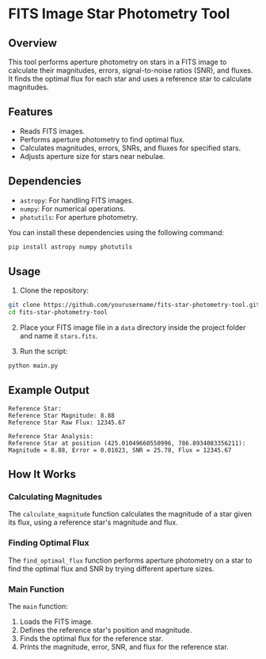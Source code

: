 

# FITS Image Star Photometry Tool

## Overview

This tool performs aperture photometry on stars in a FITS image to calculate their magnitudes, errors, signal-to-noise ratios (SNR), and fluxes. It finds the optimal flux for each star and uses a reference star to calculate magnitudes.

## Features

- Reads FITS images.
- Performs aperture photometry to find optimal flux.
- Calculates magnitudes, errors, SNRs, and fluxes for specified stars.
- Adjusts aperture size for stars near nebulae.

## Dependencies

- `astropy`: For handling FITS images.
- `numpy`: For numerical operations.
- `photutils`: For aperture photometry.

You can install these dependencies using the following command:

```sh
pip install astropy numpy photutils
```

## Usage

1. Clone the repository:

```sh
git clone https://github.com/yourusername/fits-star-photometry-tool.git
cd fits-star-photometry-tool
```

2. Place your FITS image file in a `data` directory inside the project folder and name it `stars.fits`.

3. Run the script:

```sh
python main.py
```

## Example Output

```
Reference Star:
Reference Star Magnitude: 8.88
Reference Star Raw Flux: 12345.67

Reference Star Analysis:
Reference Star at position (425.01049660550996, 786.8934083356211): 
Magnitude = 8.88, Error = 0.01023, SNR = 25.78, Flux = 12345.67
```

## How It Works

### Calculating Magnitudes

The `calculate_magnitude` function calculates the magnitude of a star given its flux, using a reference star's magnitude and flux.

### Finding Optimal Flux

The `find_optimal_flux` function performs aperture photometry on a star to find the optimal flux and SNR by trying different aperture sizes.

### Main Function

The `main` function:
1. Loads the FITS image.
2. Defines the reference star's position and magnitude.
3. Finds the optimal flux for the reference star.
4. Prints the magnitude, error, SNR, and flux for the reference star.
